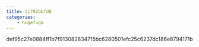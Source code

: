 ```yaml
---
title: ti702bbfd8
categories:
    - hogefuga
---
```

def95c27e0884ff1b7f913082834715bc6280501efc25c6237dc186e8794171b
